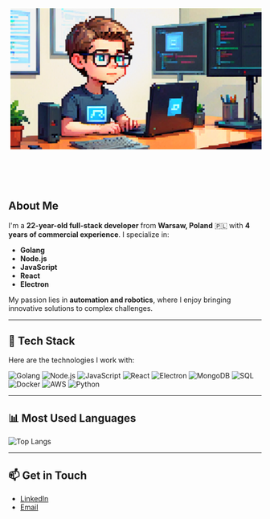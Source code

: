 <img align="right" src="images/meprogrammer.png" width="500" style="margin-left: 100px; margin-bottom: 100px;"/>

## About Me <!-- No line will be generated here if a custom styling or blank line follows -->

I'm a **22-year-old full-stack developer** from **Warsaw, Poland** 🇵🇱 with **4 years of commercial experience**. I specialize in:

- **Golang**
- **Node.js**
- **JavaScript**
- **React**
- **Electron**

My passion lies in **automation and robotics**, where I enjoy bringing innovative solutions to complex challenges.

---

## 🚀 Tech Stack

Here are the technologies I work with:

<p>
  <img src="https://img.shields.io/badge/Golang-00ADD8?style=for-the-badge&logo=go&logoColor=white" alt="Golang" />
  <img src="https://img.shields.io/badge/Node.js-339933?style=for-the-badge&logo=node.js&logoColor=white" alt="Node.js" />
  <img src="https://img.shields.io/badge/JavaScript-F7DF1E?style=for-the-badge&logo=javascript&logoColor=black" alt="JavaScript" />
  <img src="https://img.shields.io/badge/React-61DAFB?style=for-the-badge&logo=react&logoColor=black" alt="React" />
  <img src="https://img.shields.io/badge/Electron-47848F?style=for-the-badge&logo=electron&logoColor=white" alt="Electron" />
  <img src="https://img.shields.io/badge/MongoDB-47A248?style=for-the-badge&logo=mongodb&logoColor=white" alt="MongoDB" />
  <img src="https://img.shields.io/badge/SQL-316192?style=for-the-badge&logo=postgresql&logoColor=white" alt="SQL" />
  <img src="https://img.shields.io/badge/Docker-2496ED?style=for-the-badge&logo=docker&logoColor=white" alt="Docker" />
  <img src="https://img.shields.io/badge/AWS-232F3E?style=for-the-badge&logo=amazonaws&logoColor=white" alt="AWS" />
  <img src="https://img.shields.io/badge/Python-3776AB?style=for-the-badge&logo=python&logoColor=white" alt="Python" />
</p>

---

## 📊 Most Used Languages

![Top Langs](https://github-readme-stats.vercel.app/api/top-langs/?username=your-github-username&layout=compact&theme=tokyonight)

---

## 📫 Get in Touch

- [LinkedIn](https://www.linkedin.com/in/przygodajacob/)
- [Email](mailto:realprogrammer@bombelix.com)
